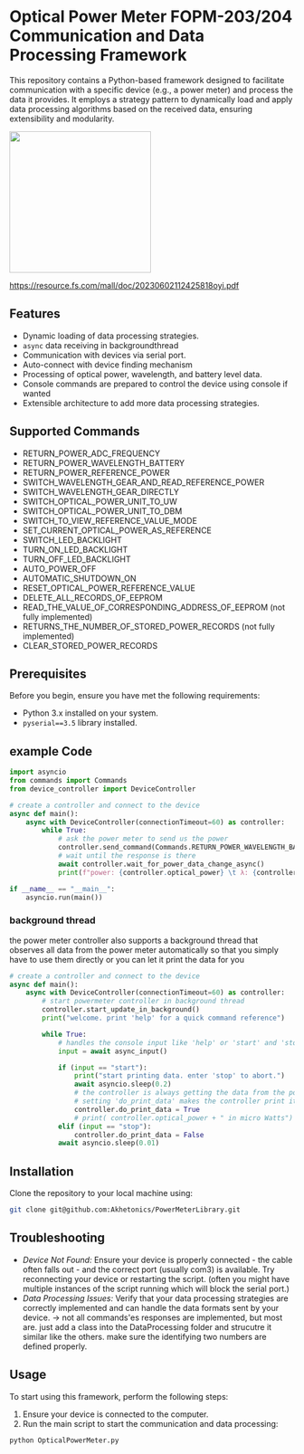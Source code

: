 # Optical Power Meter FOPM-203/204 Communication and Data Processing Framework

This repository contains a Python-based framework designed to facilitate communication with a specific device (e.g., a power meter) and process the data it provides. It employs a strategy pattern to dynamically load and apply data processing algorithms based on the received data, ensuring extensibility and modularity.

<img src="https://github.com/Akhetonics/PowerMeterLibrary/assets/18228325/66fdfefe-dc74-4bbf-9409-1947b7095994" width="250">

https://resource.fs.com/mall/doc/20230602112425818oyi.pdf

## Features

- Dynamic loading of data processing strategies.
- `async` data receiving in backgroundthread
- Communication with devices via serial port.
- Auto-connect with device finding mechanism
- Processing of optical power, wavelength, and battery level data.
- Console commands are prepared to control the device using console if wanted
- Extensible architecture to add more data processing strategies.

## Supported Commands
- RETURN_POWER_ADC_FREQUENCY
- RETURN_POWER_WAVELENGTH_BATTERY
- RETURN_POWER_REFERENCE_POWER
- SWITCH_WAVELENGTH_GEAR_AND_READ_REFERENCE_POWER 
- SWITCH_WAVELENGTH_GEAR_DIRECTLY
- SWITCH_OPTICAL_POWER_UNIT_TO_UW 
- SWITCH_OPTICAL_POWER_UNIT_TO_DBM
- SWITCH_TO_VIEW_REFERENCE_VALUE_MODE
- SET_CURRENT_OPTICAL_POWER_AS_REFERENCE
- SWITCH_LED_BACKLIGHT
- TURN_ON_LED_BACKLIGHT
- TURN_OFF_LED_BACKLIGHT
- AUTO_POWER_OFF
- AUTOMATIC_SHUTDOWN_ON
- RESET_OPTICAL_POWER_REFERENCE_VALUE
- DELETE_ALL_RECORDS_OF_EEPROM
- READ_THE_VALUE_OF_CORRESPONDING_ADDRESS_OF_EEPROM (not fully implemented)
- RETURNS_THE_NUMBER_OF_STORED_POWER_RECORDS (not fully implemented)
- CLEAR_STORED_POWER_RECORDS

## Prerequisites

Before you begin, ensure you have met the following requirements:

- Python 3.x installed on your system.
- `pyserial==3.5` library installed.

## example Code
``` python
import asyncio
from commands import Commands
from device_controller import DeviceController

# create a controller and connect to the device
async def main():
    async with DeviceController(connectionTimeout=60) as controller:
        while True:
            # ask the power meter to send us the power
            controller.send_command(Commands.RETURN_POWER_WAVELENGTH_BATTERY)
            # wait until the response is there
            await controller.wait_for_power_data_change_async()
            print(f"power: {controller.optical_power} \t λ: {controller.wavelength} \t🔋 {controller.battery_level} \t")

if __name__ == "__main__":
    asyncio.run(main())
```

### background thread
the power meter controller also supports a background thread that observes all data from the power meter automatically so that you simply have to use them directly or you can let it print the data for you

```python
# create a controller and connect to the device
async def main():
    async with DeviceController(connectionTimeout=60) as controller:
        # start powermeter controller in background thread
        controller.start_update_in_background()
        print("welcome. print 'help' for a quick command reference")

        while True:
            # handles the console input like 'help' or 'start' and 'stop'
            input = await async_input()

            if (input == "start"):
                print("start printing data. enter 'stop' to abort.")
                await asyncio.sleep(0.2)
                # the controller is always getting the data from the powermeter as fast as possible (around 8 times per second)
                # setting 'do_print_data' makes the controller print its power data automatically
                controller.do_print_data = True
                # print( controller.optical_power + " in micro Watts")
            elif (input == "stop"):
                controller.do_print_data = False
            await asyncio.sleep(0.01)
```

## Installation

Clone the repository to your local machine using:

```bash
git clone git@github.com:Akhetonics/PowerMeterLibrary.git
```

## Troubleshooting

- *Device Not Found:* Ensure your device is properly connected - the cable often falls out - and the correct port (usually com3) is available. Try reconnecting your device or restarting the script. (often you might have multiple instances of the script running which will block the serial port.)
- *Data Processing Issues:* Verify that your data processing strategies are correctly implemented and can handle the data formats sent by your device. -> not all commands'es responses are implemented, but most are. just add a class into the DataProcessing folder and strucutre it similar like the others. make sure the identifying two numbers are defined properly.

## Usage

To start using this framework, perform the following steps:

1. Ensure your device is connected to the computer.
2. Run the main script to start the communication and data processing:

```bash
python OpticalPowerMeter.py
```

